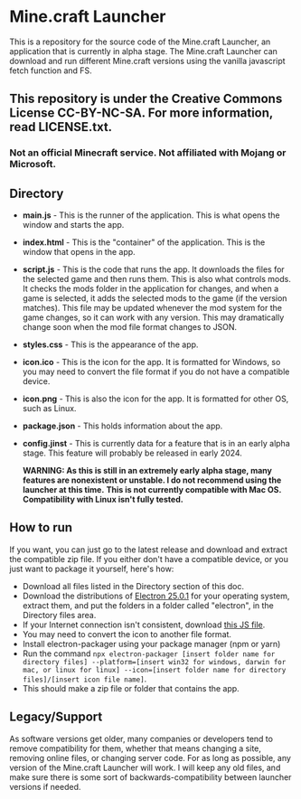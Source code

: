 # Mine.craft Launcher
This is a repository for the source code of the Mine.craft Launcher, an application that is currently in alpha stage. The Mine.craft Launcher can download and run different Mine.craft versions using the vanilla javascript fetch function and FS. 
## This repository is under the Creative Commons License CC-BY-NC-SA. For more information, read LICENSE.txt. 
### Not an official Minecraft service. Not affiliated with Mojang or Microsoft.
## Directory
- **main.js** - This is the runner of the application. This is what opens the window and starts the app.
- **index.html** - This is the "container" of the application. This is the window that opens in the app.
- **script.js** - This is the code that runs the app. It downloads the files for the selected game and then runs them. This is also what controls mods. It checks the mods folder in the application for changes, and when a game is selected, it adds the selected mods to the game (if the version matches). This file may be updated whenever the mod system for the game changes, so it can work with any version. This may dramatically change soon when the mod file format changes to JSON. 
- **styles.css** - This is the appearance of the app.
- **icon.ico** - This is the icon for the app. It is formatted for Windows, so you may need to convert the file format if you do not have a compatible device.
- **icon.png** - This is also the icon for the app. It is formatted for other OS, such as Linux. 
- **package.json** - This holds information about the app.
- **config.jinst** - This is currently data for a feature that is in an early alpha stage. This feature will probably be released in early 2024. 
  
  **WARNING: As this is still in an extremely early alpha stage, many features are nonexistent or unstable. I do not recommend using the launcher at this time.**
  **This is not currently compatible with Mac OS. Compatibility with Linux isn't fully tested.**
## How to run
If you want, you can just go to the latest release and download and extract the compatible zip file. If you either don't have a compatible device, or you just want to package it yourself, here's how: 
- Download all files listed in the Directory section of this doc.
- Download the distributions of [Electron 25.0.1](https://github.com/electron/electron/releases/tag/v25.0.1) for your operating system, extract them, and put the folders in a folder called "electron", in the Directory files area.
- If your Internet connection isn't consistent, download [this JS file](https://ocean-os.github.io/mc-assets/versions.js).
- You may need to convert the icon to another file format. 
- Install electron-packager using your package manager (npm or yarn)
- Run the command `npx electron-packager [insert folder name for directory files] --platform=[insert win32 for windows, darwin for mac, or linux for linux] --icon=[insert folder name for directory files]/[insert icon file name]`.
- This should make a zip file or folder that contains the app. 
## Legacy/Support
As software versions get older, many companies or developers tend to remove compatibility for them, whether that means changing a site, removing online files, or changing server code. For as long as possible, any version of the Mine.craft Launcher will work. I will keep any old files, and make sure there is some sort of backwards-compatibility between launcher versions if needed. 
